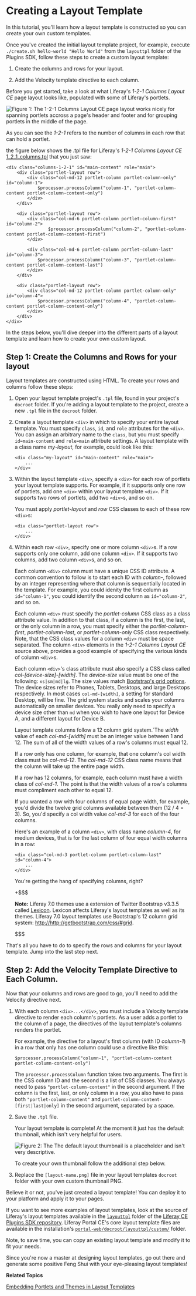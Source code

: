 # Creating a Layout Template [](id=creating-a-layout-template)

In this tutorial, you'll learn how a layout template is constructed so you can
create your own custom templates.

Once you've created the initial layout template project, for example, execute 
`./create.sh hello-world "Hello World"` from the `layouttpl` folder of the 
Plugins SDK, follow these steps to create a custom layout template:

1.  Create the columns and rows for your layout.

2.  Add the Velocity template directive to each column.

Before you get started, take a look at what Liferay's *1-2-1 Columns Layout CE* 
page layout looks like, populated with some of Liferay's portlets. 

![Figure 1: The *1-2-1 Columns Layout CE* page layout works nicely for spanning portlets accross a page's header and footer and for grouping portlets in the middle of the page.](../../images/layout-template-1-2-1-columns.png)

As you can see the *1-2-1* refers to the number of columns in each row that can
hold a portlet.

the figure below shows the .tpl file for Liferay's *1-2-1 Columns Layout CE* 
[1_2_1_columns.tpl](https://github.com/liferay/liferay-portal/blob/7.0.x/portal-web/docroot/layouttpl/custom/1_2_1_columns.tpl) 
that you just saw:

    <div class="columns-1-2-1" id="main-content" role="main">
	    <div class="portlet-layout row">
		    <div class="col-md-12 portlet-column portlet-column-only" id="column-1">
			    $processor.processColumn("column-1", "portlet-column-content portlet-column-content-only")
		    </div>
	    </div>

	    <div class="portlet-layout row">
		    <div class="col-md-6 portlet-column portlet-column-first" id="column-2">
		            $processor.processColumn("column-2", "portlet-column-content portlet-column-content-first")
		    </div>

		    <div class="col-md-6 portlet-column portlet-column-last" id="column-3">
			    $processor.processColumn("column-3", "portlet-column-content portlet-column-content-last")
		    </div>
	    </div>

	    <div class="portlet-layout row">
		    <div class="col-md-12 portlet-column portlet-column-only" id="column-4">
			    $processor.processColumn("column-4", "portlet-column-content portlet-column-content-only")
		    </div>
	    </div>
    </div>

In the steps below, you'll dive deeper into the different parts of a layout
template and learn how to create your own custom layout.

## Step 1: Create the Columns and Rows for your layout [](id=step-1-create-the-columns-and-rows-for-your-layout)

Layout templates are constructed using HTML. To create your rows and columns 
follow these steps:

1.  Open your layout template project's `.tpl` file, found in your project's
`docroot` folder. If you're adding a layout template to the project, create a
new `.tpl` file in the `docroot` folder. 

2.  Create a layout template `<div>` in which to specify your entire layout
template. You must specify `class`, `id`, and `role` attributes for the `<div>`.
You can assign an arbitrary name to the `class`, but you must specify
`id=main-content` and `role=main` attribute settings. A layout template with a
class name *my-layout*, for example, could look like this: 

        <div class="my-layout" id="main-content" role="main">
            ...
        </div>

3.  Within the layout template `<div>`, specify a `<div>` for each row of
portlets your layout template supports. For example, if it supports only one row
of portlets, add one `<div>` within your layout template `<div>`. If it supports
two rows of portlets, add two `<div>`s, and so on.

    You must apply *portlet-layout* and *row* CSS classes to each of these row 
    `<div>`s:

        <div class="portlet-layout row">
            ...
        </div>

4.  Within each row `<div>`, specify one or more column `<div>`s. If a row
supports only one column, add one column `<div>`. If it supports two columns,
add two column `<div>`s, and so on.

    Each column `<div>` column must have a unique CSS ID attribute. A common
    convention to follow is to start each ID with *column-*, followed by an
    integer representing where that column is sequentially located in the
    template. For example, you could idenity the first column  as
    `id="column-1"`, you could identify the second column  as `id="column-2"`,
    and so on. 

    Each column `<div>` must specify the *portlet-column* CSS class as a class
    attribute value. In addition to that class, if a column is the first, the
    last, or the only column in a row, you must specify either the
    *portlet-column-first*, *portlet-column-last*, or *portlet-column-only* CSS
    class respectively. Note, that the CSS class values for a column `<div>`
    must be space separated. The column `<div>` elements in the *1-2-1 Columns
    Layout CE* source above, provides a good example of specifying the various
    kinds of column `<div>`s. 

    Each column `<div>`'s class attribute must also specify a CSS class called
    *col-[device-size]-[width]*. The *device-size* value must be one of the 
    following: `xs|sm|md|lg`. The size values match [Bootstrap's grid options](http://getbootstrap.com/css/#grid-options).
    The device sizes refer to Phones, Tablets, Desktops, and large Desktops 
    respectively. In most cases `col-md-[width]`, a setting for standard Desktop, 
    will be fine. The grid system stacks and scales your columns automatically 
    on smaller devices. You really only need to specify a device size other than 
    `md` when you wish to have one layout for Device A, and a different layout 
    for Device B. 
    
    Layout template columns follow a 12 column grid system.`The *width* value of 
    each *col-md-[width]* must be an integer value between 1 and 12. The sum of 
    all of the width values of a row's columns must equal 12.

    If a row only has one column, for example, that one column's col width class 
    must be *col-md-12*. The *col-md-12* CSS class name means that the column 
    will take up the entire page width.
    
    If a row has 12 columns, for example, each column must have a width class of 
    *col-md-1*. The point is that the width values of a row's columns must 
    compliment each other to equal 12. 

    If you wanted a row with four columns of equal page width, for example,
    you'd divide the twelve grid columns available between them (12 / 4 = 3).
    So, you'd specify a col width value *col-md-3* for each of the 
    four columns.

    Here's an example of a column `<div>`, with class name *column-4*, for 
    medium devices, that is for the last column of four equal width columns in a 
    row: 

        <div class="col-md-3 portlet-column portlet-column-last" id="column-4">
            ...
        </div>

    You're getting the hang of specifying columns, right?

    +$$$
    
    **Note:** Liferay 7.0 themes use a extension of Twitter Bootstrap v3.3.5 
    called [Lexicon](https://github.com/liferay/lexicon/tree/master/src/scss/bootstrap). 
    Lexicon affects Liferay's layout templates as well as its themes. Liferay
    7.0 layout templates use Bootstrap's 12 column grid system: 
    <http://http://getbootstrap.com/css/#grid>.

    $$$

That's all you have to do to specify the rows and columns for your layout
template. Jump into the last step next.

## Step 2: Add the Velocity Template Directive to Each Column. [](id=step-2-add-the-velocity-template-directive-to-each-column-)

Now that your columns and rows are good to go, you'll need to add the Velocity
directive next.

1.  With each column `<div>...</div>`, you must include a Velocity template 
directive to render each column's portlets. As a user adds a portlet to the 
column of a page, the directives of the layout template's columns renders the 
portlet.

    For example, the directive for a layout's first column (with ID *column-1*) 
    in a row that only has one column could use a directive like this:

        $processor.processColumn("column-1", "portlet-column-content portlet-column-content-only")

    The `processor.processColumn` function takes two arguments. The first is the 
    CSS column ID and the second is a list of CSS classes. You always need to 
    pass `"portlet-column-content"` in the second argument. If the column is the 
    first, last, or only column in a row, you also have to pass both
    `"portlet-column-content"` and `portlet-column-content-[first|last|only]` in 
    the second argument, separated by a space.

2.  Save the `.tpl` file.

    Your layout template is complete! At the moment it just has the default
    thumbnail, which isn't very helpful for users.
    
    ![Figure 2: The The default layout thumbnail is a placeholder and isn't very descriptive.](../../images/blank_columns.png)
    
    To create your own thumbnail follow the additional step below.
    
3.  Replace the `[layout-name.png]` file in your layout templates `docroot`
folder with your own custom thumbnail PNG.

Believe it or not, you've just created a layout template! You can deploy it to 
your platform and apply it to your pages. 

If you want to see more examples of layout templates, look at the
source of Liferay's layout templates available in the
[`layouttpl`](https://github.com/liferay/liferay-plugins/tree/master/layouttpl)
folder of the
[Liferay CE Plugins SDK repository](http://github.com/liferay/liferay-plugins).
Liferay Portal CE's core layout template files are available in the
installation's
[`portal-web/docroot/layouttpl/custom/`](https://github.com/liferay/liferay-portal/tree/7.0.x/portal-web/docroot/layouttpl/custom)
folder. 

Note, to save time, you can copy an existing layout template and modify it to
fit your needs. 

Since you're now a master at designing layout templates, go out there and
generate some positive Feng Shui with your eye-pleasing layout templates!

**Related Topics**

[Embedding Portlets and Themes in Layout Templates](/develop/tutorials/-/knowledge_base/7-0/embedding-portlets-in-themes-and-layout-templates)

